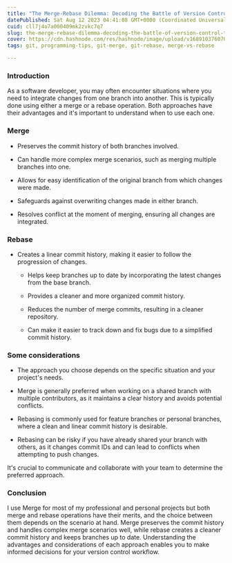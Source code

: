 ```yaml
---
title: "The Merge-Rebase Dilemma: Decoding the Battle of Version Control Titans"
datePublished: Sat Aug 12 2023 04:41:08 GMT+0000 (Coordinated Universal Time)
cuid: cll7j4o7a000409mk2zvkc7q7
slug: the-merge-rebase-dilemma-decoding-the-battle-of-version-control-titans
cover: https://cdn.hashnode.com/res/hashnode/image/upload/v1689103760704/1a04f203-478f-4be6-97fe-a2d781794e19.png
tags: git, programming-tips, git-merge, git-rebase, merge-vs-rebase

---
```


### Introduction

As a software developer, you may often encounter situations where you need to integrate changes from one branch into another. This is typically done using either a merge or a rebase operation. Both approaches have their advantages and it's important to understand when to use each one.

### Merge

* Preserves the commit history of both branches involved.
    
* Can handle more complex merge scenarios, such as merging multiple branches into one.
    
* Allows for easy identification of the original branch from which changes were made.
    
* Safeguards against overwriting changes made in either branch.
    
* Resolves conflict at the moment of merging, ensuring all changes are integrated.
    

### Rebase

* Creates a linear commit history, making it easier to follow the progression of changes.
    
    * Helps keep branches up to date by incorporating the latest changes from the base branch.
        
    * Provides a cleaner and more organized commit history.
        
    * Reduces the number of merge commits, resulting in a cleaner repository.
        
    * Can make it easier to track down and fix bugs due to a simplified commit history.
        

### Some considerations

* The approach you choose depends on the specific situation and your project's needs.
    
* Merge is generally preferred when working on a shared branch with multiple contributors, as it maintains a clear history and avoids potential conflicts.
    
* Rebasing is commonly used for feature branches or personal branches, where a clean and linear commit history is desirable.
    
* Rebasing can be risky if you have already shared your branch with others, as it changes commit IDs and can lead to conflicts when attempting to push changes.
    

It's crucial to communicate and collaborate with your team to determine the preferred approach.

### Conclusion

I use Merge for most of my professional and personal projects but both merge and rebase operations have their merits, and the choice between them depends on the scenario at hand. Merge preserves the commit history and handles complex merge scenarios well, while rebase creates a cleaner commit history and keeps branches up to date. Understanding the advantages and considerations of each approach enables you to make informed decisions for your version control workflow.